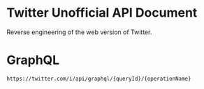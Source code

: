 # Twitter Unofficial API Document

Reverse engineering of the web version of Twitter.

# GraphQL

`https://twitter.com/i/api/graphql/{queryId}/{operationName}`
